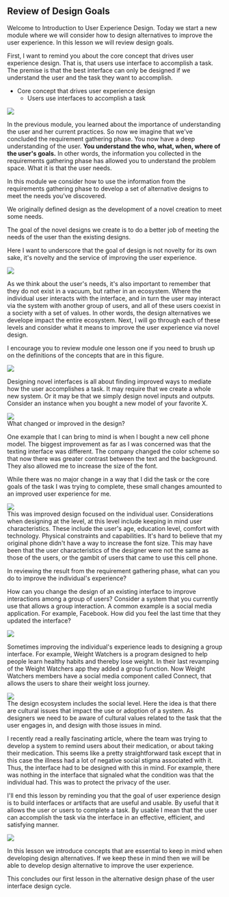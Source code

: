 ## Review of Design Goals

Welcome to Introduction to User Experience Design. Today we start a new module where we will consider how to design alternatives to improve the user experience. In this lesson we will review design goals.

First, I want to remind you about the core concept that drives user experience design. That is, that users use interface to accomplish a task. The premise is that the best interface can only be designed if we understand the user and the task they want to accomplish.

- Core concept that drives user experience design
  - Users use interfaces to accomplish a task

![](./User-Interface-Design-Cycle-Alternative-Designs.PNG)

In the previous module, you learned about the importance of understanding the user and her current practices. So now we imagine that we've concluded the requirement gathering phase. You now have a deep understanding of the user. **You understand the who, what, when, where of the user's goals.** In other words, the information you collected in the requirements gathering phase has allowed you to understand the problem space. What it is that the user needs.

In this module we consider how to use the information from the requirements gathering phase to develop a set of alternative designs to meet the needs you've discovered.

We originally defined design as the development of a novel creation to meet some needs.

The goal of the novel designs we create is to do a better job of meeting the needs of the user than the existing designs.

Here I want to underscore that the goal of design is not novelty for its own sake, it's novelty and the service of improving the user experience.

![](./User-Experience-Ecosystem.PNG)

As we think about the user's needs, it's also important to remember that they do not exist in a vacuum, but rather in an ecosystem. Where the individual user interacts with the interface, and in turn the user may interact via the system with another group of users, and all of these users coexist in a society with a set of values. In other words, the design alternatives we develope impact the entire ecosystem. Next, I will go through each of these levels and consider what it means to improve the user experience via novel design.

I encourage you to review module one lesson one if you need to brush up on the definitions of the concepts that are in this figure.

![](./Review-Module-1-Lesson-1.PNG)

Designing novel interfaces is all about finding improved ways to mediate how the user accomplishes a task. It may require that we create a whole new system. Or it may be that we simply design novel inputs and outputs. Consider an instance when you bought a new model of your favorite X.

![](./Designing-Novel-Interfaces.PNG)<br/>
What changed or improved in the design?

One example that I can bring to mind is when I bought a new cell phone model. The biggest improvement as far as I was concerned was that the texting interface was different. The company changed the color scheme so that now there was greater contrast between the text and the background. They also allowed me to increase the size of the font.

While there was no major change in a way that I did the task or the core goals of the task I was trying to complete, these small changes amounted to an improved user experience for me.

![](./Improved-User-Experience-Individual.PNG)<br/>
This was improved design focused on the individual user. Considerations when designing at the level, at this level include keeping in mind user characteristics. These include the user's age, education level, comfort with technology. Physical constraints and capabilities. It's hard to believe that my original phone didn't have a way to increase the font size. This may have been that the user characteristics of the designer were not the same as those of the users, or the gambit of users that came to use this cell phone.

In reviewing the result from the requirement gathering phase, what can you do to improve the individual's experience?

How can you change the design of an existing interface to improve interactions among a group of users? Consider a system that you currently use that allows a group interaction. A common example is a social media application. For example, Facebook. How did you feel the last time that they updated the interface?

![](./Improved-User-Experience-Group.PNG)

Sometimes improving the individual's experience leads to designing a group interface. For example, Weight Watchers is a program designed to help people learn healthy habits and thereby lose weight. In their last revamping of the Weight Watchers app they added a group function. Now Weight Watchers members have a social media component called Connect, that allows the users to share their weight loss journey.

![](./Improved-User-Experience-Society.PNG)<br/>
The design ecosystem includes the social level. Here the idea is that there are cultural issues that impact the use or adoption of a system. As designers we need to be aware of cultural values related to the task that the user engages in, and design with those issues in mind.

I recently read a really fascinating article, where the team was trying to develop a system to remind users about their medication, or about taking their medication. This seems like a pretty straightforward task except that in this case the illness had a lot of negative social stigma associated with it. Thus, the interface had to be designed with this in mind. For example, there was nothing in the interface that signaled what the condition was that the individual had. This was to protect the privacy of the user.

I'll end this lesson by reminding you that the goal of user experience design is to build interfaces or artifacts that are useful and usable. By useful that it allows the user or users to complete a task. By usable I mean that the user can accomplish the task via the interface in an effective, efficient, and satisfying manner.

![](./Goal-of-User-Experience-Design.PNG)

In this lesson we introduce concepts that are essential to keep in mind when developing design alternatives. If we keep these in mind then we will be able to develop design alternative to improve the user experience.

This concludes our first lesson in the alternative design phase of the user interface design cycle.
